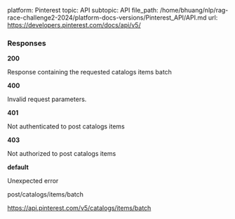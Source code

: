 platform: Pinterest
topic: API
subtopic: API
file_path: /home/bhuang/nlp/rag-race-challenge2-2024/platform-docs-versions/Pinterest_API/API.md
url: https://developers.pinterest.com/docs/api/v5/

### Responses

**200**

Response containing the requested catalogs items batch

**400**

Invalid request parameters.

**401**

Not authenticated to post catalogs items

**403**

Not authorized to post catalogs items

**default**

Unexpected error

post/catalogs/items/batch

https://api.pinterest.com/v5/catalogs/items/batch
